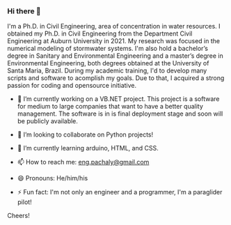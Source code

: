 ### Hi there 👋

I'm a Ph.D. in Civil Engineering, area of concentration in water resources. I obtained my Ph.D. in Civil Engineering from the Department Civil Engineering at Auburn University in 2021. My research was focused in the numerical modeling of stormwater systems. I'm also hold a bachelor’s degree in Sanitary and Environmental Engineering and a master’s degree in Environmental Engineering, both degrees obtained at the University of Santa Maria, Brazil. During my academic training, I'd to develop many scripts and software to acomplish my goals. Due to that, I acquired a strong passion for coding and opensource initiative. 

- 🔭 I’m currently working on a VB.NET project. This project is a software for medium to large companies that want to have a better quality management. The software is in is final deployment stage and soon will be publicly available.

- 👯 I’m looking to collaborate on Python projects! 

- 🌱 I’m currently learning arduino, HTML, and CSS.

- 📫 How to reach me: eng.pachaly@gmail.com

- 😄 Pronouns: He/him/his

- ⚡ Fun fact: I'm not only an engineer and a programmer, I'm a paraglider pilot!

Cheers!


